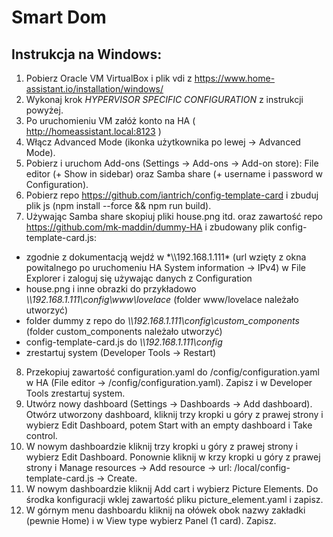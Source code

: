# Smart Dom

## Instrukcja na Windows:
1. Pobierz Oracle VM VirtualBox i plik vdi z https://www.home-assistant.io/installation/windows/ 
2. Wykonaj krok *HYPERVISOR SPECIFIC CONFIGURATION* z instrukcji powyżej.
3. Po uruchomieniu VM załóż konto na HA ( http://homeassistant.local:8123 )
4. Włącz Advanced Mode (ikonka użytkownika po lewej -> Advanced Mode).
5. Pobierz i uruchom Add-ons (Settings -> Add-ons -> Add-on store): File editor (+ Show in sidebar) oraz Samba share (+ username i password w Configuration).
6. Pobierz repo https://github.com/iantrich/config-template-card i zbuduj plik js (npm install --force && npm run build).
7. Używając Samba share skopiuj pliki house.png itd. oraz zawartość repo https://github.com/mk-maddin/dummy-HA i zbudowany plik config-template-card.js:
 - zgodnie z dokumentacją wejdź w *\\\192.168.1.111\* (url wzięty z okna powitalnego po uruchomeniu HA System information -> IPv4) w File Explorer i zaloguj się używając danych z Configuration
 - house.png i inne obrazki do przykładowo *\\\192.168.1.111\config\www\lovelace* (folder www/lovelace należało utworzyć) 
 - folder dummy z repo do *\\\192.168.1.111\config\custom_components* (folder custom_components należało utworzyć)
 - config-template-card.js do *\\\192.168.1.111\config*
 - zrestartuj system (Developer Tools -> Restart)
8. Przekopiuj zawartość configuration.yaml do /config/configuration.yaml w HA (File editor -> /config/configuration.yaml). Zapisz i w Developer Tools zrestartuj system.
9. Utwórz nowy dashboard (Settings -> Dashboards -> Add dashboard). Otwórz utworzony dashboard, kliknij trzy kropki u góry z prawej strony i wybierz Edit Dashboard, potem Start with an empty dashboard i Take control.
10. W nowym dashboardzie kliknij trzy kropki u góry z prawej strony i wybierz Edit Dashboard. Ponownie kliknij w krzy kropki u góry z prawej strony i Manage resources  -> Add resource -> url: /local/config-template-card.js -> Create.
12. W nowym dashboardzie kliknij Add cart i wybierz Picture Elements. Do środka konfiguracji wklej zawartość pliku picture_element.yaml i zapisz.
13. W górnym menu dashboardu kliknij na ołówek obok nazwy zakładki (pewnie Home) i w View type wybierz Panel (1 card). Zapisz.
